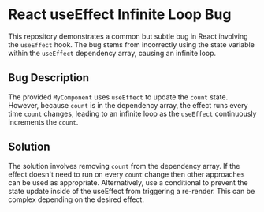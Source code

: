 # React useEffect Infinite Loop Bug

This repository demonstrates a common but subtle bug in React involving the `useEffect` hook.  The bug stems from incorrectly using the state variable within the `useEffect` dependency array, causing an infinite loop. 

## Bug Description
The provided `MyComponent` uses `useEffect` to update the `count` state.  However, because `count` is in the dependency array, the effect runs every time `count` changes, leading to an infinite loop as the `useEffect` continuously increments the `count`.

## Solution
The solution involves removing `count` from the dependency array. If the effect doesn't need to run on every `count` change then other approaches can be used as appropriate.  Alternatively, use a conditional to prevent the state update inside of the useEffect from triggering a re-render.  This can be complex depending on the desired effect.